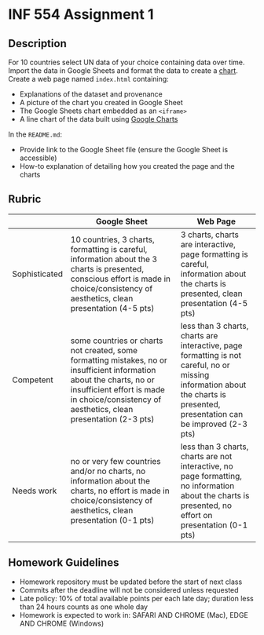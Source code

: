 # INF 554 Assignment 1

## Description

For 10 countries select UN data of your choice containing data over time. Import the data in Google Sheets and format the data to create a [chart](https://support.google.com/docs/answer/63728). Create a web page named `index.html` containing:

- Explanations of the dataset and provenance
- A picture of the chart you created in Google Sheet
- The Google Sheets chart embedded as an `<iframe>`
- A line chart of the data built using [Google Charts](https://developers.google.com/chart/interactive/docs/)

In the `README.md`:

- Provide link to the Google Sheet file (ensure the Google Sheet is accessible)
- How-to explanation of detailing how you created the page and the charts

## Rubric

|           | Google Sheet | Web Page |
| --------- | ------------ | -------- |
| Sophisticated | 10 countries, 3 charts, formatting is careful, information about the 3 charts is presented, conscious effort is made in choice/consistency of aesthetics, clean presentation (4-5 pts) | 3 charts, charts are interactive, page formatting is careful, information about the charts is presented, clean presentation (4-5 pts) |
| Competent | some countries or charts not created, some formatting mistakes, no or insufficient information about the charts, no or insufficient effort is made in choice/consistency of aesthetics, clean presentation (2-3 pts) | less than 3 charts, charts are interactive, page formatting is not careful, no or missing information about the charts is presented, presentation can be improved (2-3 pts) |
| Needs work | no or very few countries and/or no charts, no information about the charts, no effort is made in choice/consistency of aesthetics, clean presentation (0-1 pts) | less than 3 charts, charts are not interactive, no page formatting, no information about the charts is presented, no effort on presentation (0-1 pts) |

## Homework Guidelines

- Homework repository must be updated before the start of next class
- Commits after the deadline will not be considered unless requested
- Late policy: 10% of total available points per each late day; duration less than 24 hours counts as one whole day
- Homework is expected to work in: SAFARI AND CHROME (Mac), EDGE AND CHROME (Windows)

